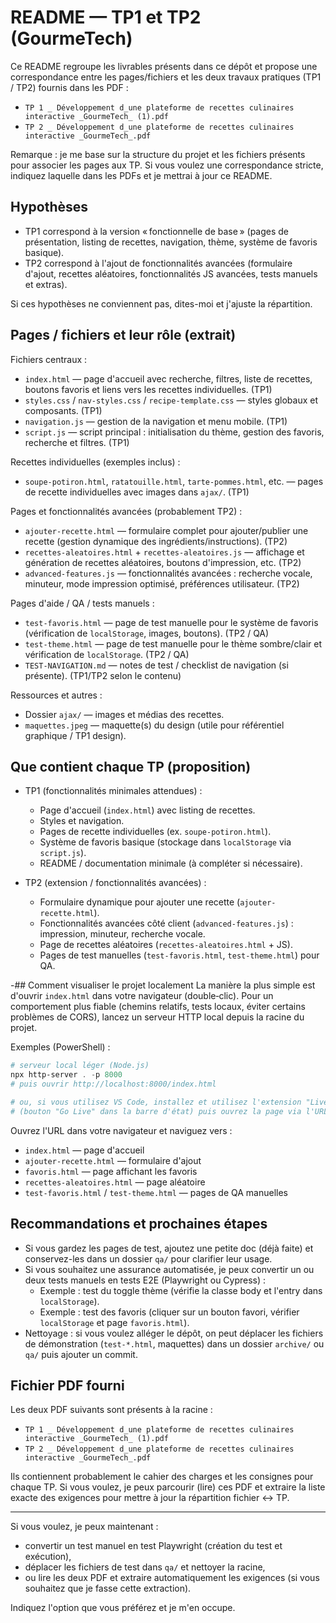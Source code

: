 # README — TP1 et TP2 (GourmeTech)

Ce README regroupe les livrables présents dans ce dépôt et propose une correspondance entre les pages/fichiers et les deux travaux pratiques (TP1 / TP2) fournis dans les PDF :

- `TP 1 _ Développement d_une plateforme de recettes culinaires interactive _GourmeTech_ (1).pdf`
- `TP 2 _ Développement d_une plateforme de recettes culinaires interactive _GourmeTech_.pdf`

Remarque : je me base sur la structure du projet et les fichiers présents pour associer les pages aux TP. Si vous voulez une correspondance stricte, indiquez laquelle dans les PDFs et je mettrai à jour ce README.

## Hypothèses
- TP1 correspond à la version « fonctionnelle de base » (pages de présentation, listing de recettes, navigation, thème, système de favoris basique). 
- TP2 correspond à l'ajout de fonctionnalités avancées (formulaire d'ajout, recettes aléatoires, fonctionnalités JS avancées, tests manuels et extras). 

Si ces hypothèses ne conviennent pas, dites-moi et j'ajuste la répartition.

## Pages / fichiers et leur rôle (extrait)

Fichiers centraux :
- `index.html` — page d'accueil avec recherche, filtres, liste de recettes, boutons favoris et liens vers les recettes individuelles. (TP1)
- `styles.css` / `nav-styles.css` / `recipe-template.css` — styles globaux et composants. (TP1)
- `navigation.js` — gestion de la navigation et menu mobile. (TP1)
- `script.js` — script principal : initialisation du thème, gestion des favoris, recherche et filtres. (TP1)

Recettes individuelles (exemples inclus) :
- `soupe-potiron.html`, `ratatouille.html`, `tarte-pommes.html`, etc. — pages de recette individuelles avec images dans `ajax/`. (TP1)

Pages et fonctionnalités avancées (probablement TP2) :
- `ajouter-recette.html` — formulaire complet pour ajouter/publier une recette (gestion dynamique des ingrédients/instructions). (TP2)
- `recettes-aleatoires.html` + `recettes-aleatoires.js` — affichage et génération de recettes aléatoires, boutons d'impression, etc. (TP2)
- `advanced-features.js` — fonctionnalités avancées : recherche vocale, minuteur, mode impression optimisé, préférences utilisateur. (TP2)

Pages d'aide / QA / tests manuels :
- `test-favoris.html` — page de test manuelle pour le système de favoris (vérification de `localStorage`, images, boutons). (TP2 / QA)
- `test-theme.html` — page de test manuelle pour le thème sombre/clair et vérification de `localStorage`. (TP2 / QA)
- `TEST-NAVIGATION.md` — notes de test / checklist de navigation (si présente). (TP1/TP2 selon le contenu)

Ressources et autres :
- Dossier `ajax/` — images et médias des recettes.
- `maquettes.jpeg` — maquette(s) du design (utile pour référentiel graphique / TP1 design).

## Que contient chaque TP (proposition)
- TP1 (fonctionnalités minimales attendues) :
  - Page d'accueil (`index.html`) avec listing de recettes.
  - Styles et navigation.
  - Pages de recette individuelles (ex. `soupe-potiron.html`).
  - Système de favoris basique (stockage dans `localStorage` via `script.js`).
  - README / documentation minimale (à compléter si nécessaire).

- TP2 (extension / fonctionnalités avancées) :
  - Formulaire dynamique pour ajouter une recette (`ajouter-recette.html`).
  - Fonctionnalités avancées côté client (`advanced-features.js`) : impression, minuteur, recherche vocale.
  - Page de recettes aléatoires (`recettes-aleatoires.html` + JS).
  - Pages de test manuelles (`test-favoris.html`, `test-theme.html`) pour QA.

-## Comment visualiser le projet localement
La manière la plus simple est d'ouvrir `index.html` dans votre navigateur (double‑clic). Pour un comportement plus fiable (chemins relatifs, tests locaux, éviter certains problèmes de CORS), lancez un serveur HTTP local depuis la racine du projet.

Exemples (PowerShell) :

```powershell
# serveur local léger (Node.js)
npx http-server . -p 8000
# puis ouvrir http://localhost:8000/index.html

# ou, si vous utilisez VS Code, installez et utilisez l'extension "Live Server"
# (bouton "Go Live" dans la barre d'état) puis ouvrez la page via l'URL fournie
```

Ouvrez l'URL dans votre navigateur et naviguez vers :
- `index.html` — page d'accueil
- `ajouter-recette.html` — formulaire d'ajout
- `favoris.html` — page affichant les favoris
- `recettes-aleatoires.html` — page aléatoire
- `test-favoris.html` / `test-theme.html` — pages de QA manuelles

## Recommandations et prochaines étapes
- Si vous gardez les pages de test, ajoutez une petite doc (déjà faite) et conservez-les dans un dossier `qa/` pour clarifier leur usage.
- Si vous souhaitez une assurance automatisée, je peux convertir un ou deux tests manuels en tests E2E (Playwright ou Cypress) :
  - Exemple : test du toggle thème (vérifie la classe body et l'entry dans `localStorage`).
  - Exemple : test des favoris (cliquer sur un bouton favori, vérifier `localStorage` et page `favoris.html`).
- Nettoyage : si vous voulez alléger le dépôt, on peut déplacer les fichiers de démonstration (`test-*.html`, maquettes) dans un dossier `archive/` ou `qa/` puis ajouter un commit.

## Fichier PDF fourni
Les deux PDF suivants sont présents à la racine :
- `TP 1 _ Développement d_une plateforme de recettes culinaires interactive _GourmeTech_ (1).pdf`
- `TP 2 _ Développement d_une plateforme de recettes culinaires interactive _GourmeTech_.pdf`

Ils contiennent probablement le cahier des charges et les consignes pour chaque TP. Si vous voulez, je peux parcourir (lire) ces PDF et extraire la liste exacte des exigences pour mettre à jour la répartition fichier ↔ TP.

---

Si vous voulez, je peux maintenant :
- convertir un test manuel en test Playwright (création du test et exécution),
- déplacer les fichiers de test dans `qa/` et nettoyer la racine,
- ou lire les deux PDF et extraire automatiquement les exigences (si vous souhaitez que je fasse cette extraction). 

Indiquez l'option que vous préférez et je m'en occupe.